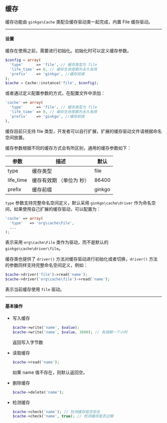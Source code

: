 ## 缓存

缓存功能由 `ginkgo\Cache` 类配合缓存驱动类一起完成，内置 File 缓存驱动。

----------

#### 设置

缓存在使用之前，需要进行初始化。初始化时可以定义缓存参数。

``` php
$config = array(
  'type'      => 'file', // 缓存类型为 file
  'life_time' => 0, // 缓存生命周期为永久有效
  'prefix'    => 'ginkgo', //缓存前缀
);
$cache = Cache::instance('file', $config);
```

或者通过定义配置参数的方式，在配置文件中添加：

``` php
'cache' => array(
  'type'      => 'file', // 缓存类型为 file
  'life_time' => 0, // 缓存生命周期为永久有效
  'prefix'    => 'ginkgo', //缓存前缀
),
```

缓存目前只支持 file 类型，开发者可以自行扩展，扩展的缓存驱动文件请根据命名空间放置。

缓存参数根据不同的缓存方式会有所区别，通用的缓存参数如下：

| 参数 | 描述 | 默认 |
| - | - | - |
| type | 缓存类型 | file |
| life_time | 缓存有效期 （单位为 秒） | 86400 |
| prefix | 缓存前缀 | ginkgo |

`type` 参数支持完整命名空间定义，默认采用 `ginkgo\cache\driver` 作为命名空间，如果使用自己扩展的缓存驱动，可以配置为：

``` php
'cache' => array(
  'type'   => 'org\cache\File',
  ...
);
```

表示采用 `org\cache\File` 类作为驱动，而不是默认的 `ginkgo\cache\driver\file`。

缓存类也提供了 `driver()` 方法对缓存驱动进行初始化或者切换，`driver()` 方法的参数同样支持完整命名空间定义，例如：

``` php
$cache->driver('file')->read('name');
$cache->driver('org\cache\file')->read('name');
```

表示当前缓存使用 `file` 驱动。

----------

#### 基本操作

* 写入缓存

  ``` php
  $cache->write('name', $value);
  $cache->write('name', $value, 3600); // 有效期一个小时
  ```

  返回写入字节数

* 读取缓存

  ``` php
  $cache->read('name');
  ```

  如果 name 值不存在，则默认返回空。

* 删除缓存

  ``` php
  $cache->delete('name');
  ```

* 检测缓存

  ``` php
  $cache->check('name'); // 检测缓存是否存在
  $cache->check('name', true); // 检测缓存是否过期
  ```

